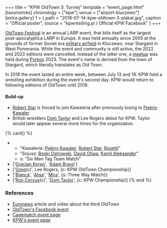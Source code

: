 +++
title = "KPW OldTown 3: Turniej"
template = "event_page.html"
[taxonomies]
chronology = ["kpw"]
venue = ["airport-kluczewo"]
[extra.gallery]
1 = { path = "2018-07-14-kpw-oldtown-3-plakat.jpg", caption = "Official poster", source = "kpwrestling.pl / Official KPW Facebook" }
+++

[OldTown Festival][oldtown] is an annual LARP event, that bills itself as the largest post-apocalyptica LARP in Europe. It was held annually since 2005 at the grounds of former Soviet era [military airfield][airfield-wiki] in Kluczewo, near Stargard in West Pomerania. While the event and community is still active, the 2022 and 2023 editions were cancelled. Instead of the latter one, a [meetup][oldtown-meetup] was held during [Pyrkon][pyrkon] 2023.
The event's name is derived from the town of Stargard, which literally translates as Old Town.

In 2018 the event lasted an entire week, between July 13 and 19. KPW held a wrestling exhibition during the event's second day. KPW would return to following editions of OldTown until 2019.

#### Build-up

* [Robert Star](@/w/robert-star.md) is forced to join Kawaleria after previously losing to [Piękny Kawaler](@/w/piekny-kawaler.md)
* British wrestlers [Dom Taylor](@/w/dom-taylor.md) and Lee Rogers debut for KPW. Taylor would later appear several more times for the organization.

{% card() %}
- - "Kawaleria: [Piękny Kawaler](@/w/piekny-kawaler.md), [Robert Star](@/w/robert-star.md),
    [Rosetti](@/w/rosetti.md)"
  - "Sojusz: [Boski Ostrowski](@/w/ostrowski.md), [David Oliwa](@/w/david-oliwa.md),
    [Kamil Aleksander](@/w/kamil-aleksander.md)"
  - s: "Six Man Tag Team Match"
- ['[Gracjan Korpo](@/w/gracjan-korpo.md)', '[Adam Bravo](@/w/adam-bravo.md)']
- ['[Greg](@/w/greg.md)(c)', Lee Rogers, {c: KPW OldTown Championship}]
- ['[Bianca](@/w/bianca.md)', '[Alisa](@/w/alisa.md)', '[Mira](@/w/mira.md)', {s: Three
      Way Match}]
- ['[Ron Corvus](@/w/ron-corvus.md)(c)', '[Dom Taylor](@/w/dom-taylor.md)', {c: KPW
      Championship}]
{% end %}

### References

* [Euronews](https://www.euronews.com/2018/07/18/poland-s-post-apocalyptic-old-town-festival) article and video about the third OldTown
* [OldTown's Facebook event](https://www.facebook.com/events/571284919882434/)
* [Cagematch event page](https://www.cagematch.net/?id=1&nr=319859)
* [KPW's event page](https://kpwrestling.pl/events/kpw-oldtown-3/)

[oldtown]: https://oldtownfestival.net/
[airfield-wiki]: https://en.wikipedia.org/wiki/Kluczewo_Airfield
[cancel-2022-facebook]: https://www.facebook.com/OldTownPL/posts/7628871287138919
[oldtown-meetup]: https://www.facebook.com/events/563804182505079/
[pyrkon]: https://pyrkon.pl/
